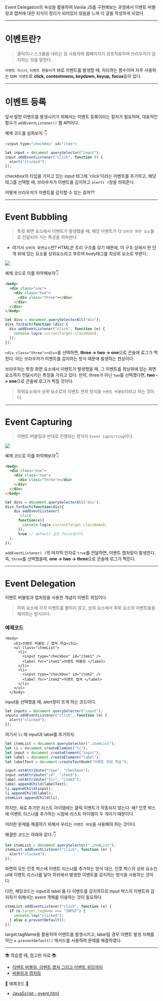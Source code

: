 Event Delegation의 속성을 활용하여 Vanila JS를 구현해보는 과정에서 이벤트 버블링과 캡쳐에 대한 지식이 정리가 되어있지 않음을 느껴 이 글을 작성하게 되었다.

---

# 이벤트란?

> 클릭이나 스크롤을 내리는 등 사용자와 웹페이지가 상호작용하며 브라우저가 감지하는 것을 말한다.

`이벤트 리스너`, `이벤트 핸들러`가 바로 이벤트를 발생할 때, 처리하는 함수이며
자주 사용하는 `DOM 이벤트`로 **click, contextmenu, keydown, keyup, focus**등이 있다.

---

# 이벤트 등록

앞서 말한 이벤트를 발생시키기 위해서는 이벤트 등록이라는 절차가 필요하며, 대표적인 함수가 `addEventListener()` 웹 API이다.

예제 코드를 살펴보자 👇

```js
<input type="checkbox" id="item">
```

```js
let input = document.querySelector("input");
input.addEventListener("click", function () {
  alert("clicked");
});
```

checkbox의 타입을 가지고 있는 input 태그에 'click'이라는 이벤트를 추가하고, 해당 태그를 선택할 때, 브라우저가 이벤트를 감지하고 `alert( )`창을 띄워준다.

어떻게 브라우저가 이벤트를 감지할 수 있는 걸까??

---

# Event Bubbling

> 특정 화면 요소에서 이벤트가 발생했을 때, 해당 이벤트가 더 `상위의 화면 요소`들로 전달되어 가는 특성을 의마한다.

- 여기서 `상위의 화면요소`란?
  HTML은 트리 구조를 갖기 때문에, 이 구조 상에서 한 단계 위에 있는 요소를 상위요소라고 부르며 body태그를 최상위 요소로 부른다.

![](https://images.velog.io/images/seohee0112/post/4f5c5a9c-cef7-440c-904d-687b0c69e5a3/image.png)

예제 코드로 이를 파악해보자👇

```html
<body>
  <div class="one">
    <div class="two">
      <div class="three"></div>
    </div>
  </div>
</body>
```

```js
let divs = document.querySelectorAll("div");
divs.forEach(function (div) {
  div.addEventListener("click", function (e) {
    console.log(e.currentTarget.className);
  });
});
```

`<div class="three"><div>`을 선택하면, **three -> two -> one**으로 콘솔에 로그가 찍힌다.
이는 브라우저가 이벤트를 감지하는 방식 때문에 발생하는 현상이다.

브라우저는 특정 화면 요소에서 이벤트가 발생했을 때, 그 이벤트를 최상위에 있는 화면 요소까지 전달시키는 특징을 가지고 있다.
만약, three가 아닌 `two`를 선택했다면, **two -> one**으로 콘솔에 로그가 찍힐 것이다.

> 하위요소에서 상위 요소로의 이벤트 전파 방식을 `이벤트 버블링`이라고 하는 것이다.

---

# Event Capturing

> 이벤트 버블링과 반대로 진행되는 방식이 `Event Capturting`이다.

![](https://images.velog.io/images/seohee0112/post/ed4aaa26-d877-4eb5-9a82-5f77cb7bd6b6/image.png)

예제 코드로 이를 파악해보자👇

```html
<body>
  <div class="one">
    <div class="two">
      <div class="three"></div>
    </div>
  </div>
</body>
```

```js
let divs = document.querySelectorAll('div');
divs.forEach(function(div){
	div.addEventListener(
      'click',
      function(e){
    	console.log(e.currentTarget.className);
      }),
      true // default 값은 false입니다.
  );
});
```

`addEventListener( )`의 마지막 인자로 `true`를 전달하면, 이벤트 캡처링이 발생한다.
즉, `three`를 선택했을때, **one -> two -> three**으로 콘솔에 로그가 찍힌다.

---

# Event Delegation

이벤트 버블링과 캡처링을 사용한 개념이 이벤트 위임이다.

> 하위 요소에 각각 이벤트를 붙이지 않고, 상위 요소에서 하위 요소의 이벤트들을 제어하는 방식이다.

### 예제코드

```
<body>
    <h1>이벤트 버블링 / 캡쳐 학습</h1>
    <ul class="itemList">
      <li>
        <input type="checkbox" id="item1" />
        <label for="item1">이벤트 버블링 </label>
      </li>
      <li>
        <input type="checkbox" id="item2" />
        <label for="item2">이벤트 캡쳐 </label>
      </li>
    </ul>
  </body>
```

input을 선택했을 때, alert창이 뜨게 하는 코드이다.

```js
let inputs = document.querySelector("input");
inputs.addEventListener("click", function (e) {
  alert("clicked");
});
```

여기서 `li` 에 input과 label를 추가하자.

```js
let itemList = document.querySelector(".itemList");
let li = document.createElement("li");
let input = document.createElement("input");
let label = document.createElement("label");
let labelText = document.createTextNode("이벤트 위임 학습");

input.setAttribute("type", "checkbox");
input.setAttribute("id", "item3");
label.setAttribute("for", "item3");
label.appendChild(labelText);
li.appendChild(input);
li.appendChild(label);
itemList.appendChild(li);
```

하지만, 새로 추가한 리스트 아이템에는 클릭 이벤트가 작동되지 않는다.
왜? 인풋 박스에 이벤트 리스너를 추가하는 시점에 리스트 아이템이 두 개이기 때문이다.

이러한 문제를 해결하기 위해서 우리는 `이벤트 위임`을 사용해야 하는 것이다.

해결한 코드는 아래와 같다.👇

```js
let itemList = document.querySelector(".itemList");
itemList.addEventListener("click", function (e) {
  alert("clicked");
});
```

화면의 모든 인풋 박스에 이벤트 리스너를 추가하는 방식 대신, 인풋 박스의 상위 요소인 ul에 이벤트 리스너를 달아 하위에서 발생한 이벤트를 감지하는 방식을 사용하는 것이다.

다만, 해당코드는 input과 label 둘 다 이벤트를 감지하므로 input 박스의 이벤트와 감지하기 위해서는 event 객체를 이용하는 것이 필요하다.

```js
itemList.addEventListener("click", function (e) {
  if (e.target.tagName === "INPUT") {
    console.log("clicked");
  } else e.preventDefault();
});
```

target.tagName을 활용하여 이벤트를 발생시키고, label일 경우 이벤트 발생 자체를 막는 `e.preventDefault()` 메서드를 사용하여 문제를 해결하였다.

---
📚 학습할 때, 참고한 자료 📚

- [이벤트 버블링, 이벤트 캡처 그리고 이벤트 위임까지](https://joshua1988.github.io/web-development/javascript/event-propagation-delegation/)
- [버블링과 캡처링](https://ko.javascript.info/bubbling-and-capturing)


📄 예제코드 📄
- [JavaScript - event.html](https://github.com/cs-interview-study/seohee/blob/main/JavaScript/exam/event.html)
